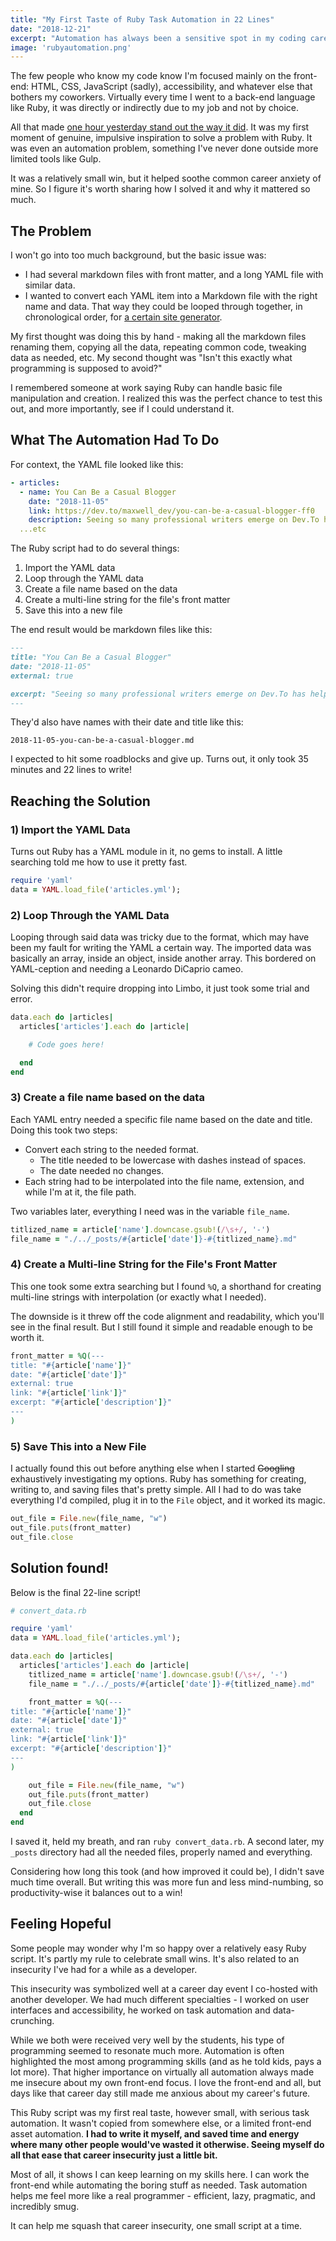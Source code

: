 ```yaml
---
title: "My First Taste of Ruby Task Automation in 22 Lines"
date: "2018-12-21"
excerpt: "Automation has always been a sensitive spot in my coding career, but I finally took a solid first step."
image: 'rubyautomation.png'
---
```

The few people who know my code know I'm focused mainly on the front-end: HTML, CSS, JavaScript (sadly), accessibility, and whatever else that bothers my coworkers. Virtually every time I went to a back-end language like Ruby, it was directly or indirectly due to my job and not by choice.

All that made [one hour yesterday stand out the way it did](https://twitter.com/Maxwell_Dev/status/1075936262253670400). It was my first moment of genuine, impulsive inspiration to solve a problem with Ruby. It was even an automation problem, something I've never done outside more limited tools like Gulp.

It was a relatively small win, but it helped soothe common career anxiety of mine. So I figure it's worth sharing how I solved it and why it mattered so much.

## The Problem

I won't go into too much background, but the basic issue was:

* I had several markdown files with front matter, and a long YAML file with similar data.
* I wanted to convert each YAML item into a Markdown file with the right name and data. That way they could be looped through together, in chronological order, for [a certain site generator](https://jekyllrb.com/).

My first thought was doing this by hand - making all the markdown files renaming them, copying all the data, repeating common code, tweaking data as needed, etc. My second thought was "Isn't this exactly what programming is supposed to avoid?"

I remembered someone at work saying Ruby can handle basic file manipulation and creation. I realized this was the perfect chance to test this out, and more importantly, see if I could understand it.

## What The Automation Had To Do

For context, the YAML file looked like this:

```yaml
- articles:
  - name: You Can Be a Casual Blogger
    date: "2018-11-05"
    link: https://dev.to/maxwell_dev/you-can-be-a-casual-blogger-ff0
    description: Seeing so many professional writers emerge on Dev.To has helped me see, and  accept, my casual blogger habits.
  ...etc
```

The Ruby script had to do several things:

1) Import the YAML data
2) Loop through the YAML data
3) Create a file name based on the data
4) Create a multi-line string for the file's front matter
5) Save this into a new file

The end result would be markdown files like this:


```markdown
---
title: "You Can Be a Casual Blogger"
date: "2018-11-05"
external: true

excerpt: "Seeing so many professional writers emerge on Dev.To has helped me see, and  accept, my casual blogger habits."
---

```

They'd also have names with their date and title like this:

```
2018-11-05-you-can-be-a-casual-blogger.md
```

I expected to hit some roadblocks and give up. Turns out, it only took 35 minutes and 22 lines to write!

## Reaching the Solution

### 1) Import the YAML Data

Turns out Ruby has a YAML module in it, no gems to install. A little searching told me how to use it pretty fast.

```ruby
require 'yaml'
data = YAML.load_file('articles.yml');
```

### 2) Loop Through the YAML Data

Looping through said data was tricky due to the format, which may have been my fault for writing the YAML a certain way. The imported data was basically an array, inside an object, inside another array. This bordered on YAML-ception and needing a Leonardo DiCaprio cameo.

Solving this didn't require dropping into Limbo, it just took some trial and error.

```ruby
data.each do |articles|
  articles['articles'].each do |article|

    # Code goes here!

  end
end
```

### 3) Create a file name based on the data

Each YAML entry needed a specific file name based on the date and title. Doing this took two steps:

* Convert each string to the needed format.
    * The title needed to be lowercase with dashes instead of spaces.
    * The date needed no changes.
* Each string had to be interpolated into the file name, extension, and while I'm at it, the file path.

Two variables later, everything I need was in the variable `file_name`.

```ruby
titlized_name = article['name'].downcase.gsub!(/\s+/, '-')
file_name = "./../_posts/#{article['date']}-#{titlized_name}.md"
```

### 4) Create a Multi-line String for the File's Front Matter

This one took some extra searching but I found `%Q`, a shorthand for creating multi-line strings with interpolation (or exactly what I needed).

The downside is it threw off the code alignment and readability, which you'll see in the final result. But I still found it simple and readable enough to be worth it.

```ruby
front_matter = %Q(---
title: "#{article['name']}"
date: "#{article['date']}"
external: true
link: "#{article['link']}"
excerpt: "#{article['description']}"
---
)
```

### 5) Save This into a New File

I actually found this out before anything else when I started ~~Googling~~ exhaustively investigating my options. Ruby has something for creating, writing to, and saving files that's pretty simple. All I had to do was take everything I'd compiled, plug it in to the `File` object, and it worked its magic.

```ruby
out_file = File.new(file_name, "w")
out_file.puts(front_matter)
out_file.close
```

## Solution found!

Below is the final 22-line script!


```ruby
# convert_data.rb

require 'yaml'
data = YAML.load_file('articles.yml');

data.each do |articles|
  articles['articles'].each do |article|
    titlized_name = article['name'].downcase.gsub!(/\s+/, '-')
    file_name = "./../_posts/#{article['date']}-#{titlized_name}.md"

    front_matter = %Q(---
title: "#{article['name']}"
date: "#{article['date']}"
external: true
link: "#{article['link']}"
excerpt: "#{article['description']}"
---
)

    out_file = File.new(file_name, "w")
    out_file.puts(front_matter)
    out_file.close
  end
end
```

I saved it, held my breath, and ran `ruby convert_data.rb`. A second later, my `_posts` directory had all the needed files, properly named and everything.

Considering how long this took (and how improved it could be), I didn't save much time overall. But writing this was more fun and less mind-numbing, so productivity-wise it balances out to a win!

## Feeling Hopeful

Some people may wonder why I'm so happy over a relatively easy Ruby script. It's partly my rule to celebrate small wins. It's also related to an insecurity I've had for a while as a developer.

This insecurity was symbolized well at a career day event I co-hosted with another developer. We had much different specialties - I worked on user interfaces and accessibility, he worked on task automation and data-crunching.

While we both were received very well by the students, his type of programming seemed to resonate much more. Automation is often highlighted the most among programming skills (and as he told kids, pays a lot more). That higher importance on virtually all automation always made me insecure about my own front-end focus. I love the front-end and all, but days like that career day still made me anxious about my career's future.

This Ruby script was my first real taste, however small, with serious task automation. It wasn't copied from somewhere else, or a limited front-end asset automation. **I had to write it myself, and saved time and energy where many other people would've wasted it otherwise. Seeing myself do all that ease that career insecurity just a little bit.**

Most of all, it shows I can keep learning on my skills here. I can work the front-end while automating the boring stuff as needed. Task automation helps me feel more like a real programmer - efficient, lazy, pragmatic, and incredibly smug.

It can help me squash that career insecurity, one small script at a time.

